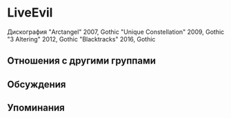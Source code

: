 # LiveEvil

Дискография
"Arctangel" 2007, Gothic
"Unique Constellation" 2009, Gothic
"3 Altering" 2012, Gothic
"Blacktracks" 2016, Gothic

## Отношения с другими группами


## Обсуждения


## Упоминания

